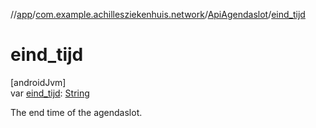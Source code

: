 //[app](../../../index.md)/[com.example.achillesziekenhuis.network](../index.md)/[ApiAgendaslot](index.md)/[eind_tijd](eind_tijd.md)

# eind_tijd

[androidJvm]\
var [eind_tijd](eind_tijd.md): [String](https://kotlinlang.org/api/latest/jvm/stdlib/kotlin/-string/index.html)

The end time of the agendaslot.
